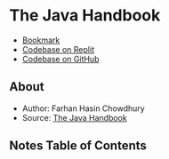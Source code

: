 # The Java Handbook

- [Bookmark](https://www.freecodecamp.org/news/the-java-handbook/#how-to-use-conditional-statements-in-java)
- [Codebase on Replit](https://replit.com/@brbryant2639/FirstJavaReplit#Main.java)
- [Codebase on GitHub](https://github.com/Bryantellius/JavaSandbox)

## About

- Author: Farhan Hasin Chowdhury
- Source: [The Java Handbook](https://www.freecodecamp.org/news/the-java-handbook/)

## Notes Table of Contents
